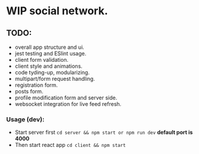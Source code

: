 # WIP social network.

## TODO:
 - overall app structure and ui.
 - jest testing and ESlint usage.
 - client form validation.
 - client style and animations.
 - code tyding-up, modularizing.
 - multipart/form request handling.
 - registration form.
 - posts form.
 - profile modification form and server side.
 - websocket integration for live feed refresh.

 ### Usage (dev):
 - Start server first `cd server && npm start or npm run dev` **default port is 4000**
 - Then start react app `cd client && npm start`
